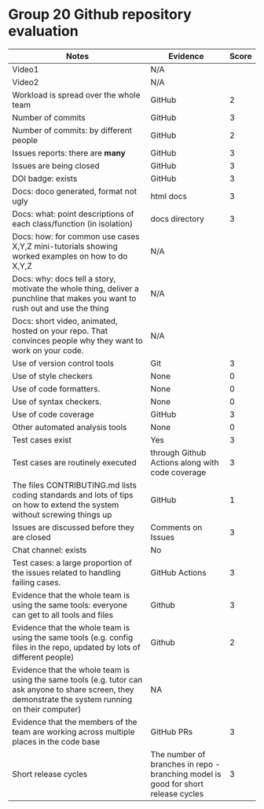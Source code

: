 # Group 20 Github repository evaluation

|Notes|Evidence|Score|
|-----|--------|-----|
|Video1|N/A||
|Video2|N/A||
|Workload is spread over the whole team |GitHub|2|
|Number of commits|GitHub|3|
|Number of commits: by different people|GitHub|2|
|Issues reports: there are **many**|GitHub|3|
|Issues are being closed|GitHub|3|
|DOI badge: exists|GitHub|3|
|Docs: doco generated, format not ugly |html docs|3|
|Docs: what: point descriptions of each class/function (in isolation) |docs directory|3|
|Docs: how: for common use cases X,Y,Z mini-tutorials showing worked examples on how to do X,Y,Z|N/A||
|Docs: why: docs tell a story, motivate the whole thing, deliver a punchline that makes you want to rush out and use the thing|N/A||
|Docs: short video, animated, hosted on your repo. That convinces people why they want to work on your code.|N/A||
|Use of version control tools|Git|3|
|Use of style checkers |None|0|
|Use of code formatters. |None|0|
|Use of syntax checkers. |None|0|
|Use of code coverage |GitHub|3|
|Other automated analysis tools|None|0|
|Test cases exist|Yes|3|
|Test cases are routinely executed|through Github Actions along with code coverage|3|
|The files CONTRIBUTING.md lists coding standards and lots of tips on how to extend the system without screwing things up|GitHub|1|
|Issues are discussed before they are closed|Comments on Issues|3|
|Chat channel: exists|No||
|Test cases: a large proportion of the issues related to handling failing cases.|GitHub Actions|3|
|Evidence that the whole team is using the same tools: everyone can get to all tools and files|Github|3|
|Evidence that the whole team is using the same tools (e.g. config files in the repo, updated by lots of different people)|Github|2|
|Evidence that the whole team is using the same tools (e.g. tutor can ask anyone to share screen, they demonstrate the system running on their computer)|NA||
|Evidence that the members of the team are working across multiple places in the code base|GitHub PRs|3|
|Short release cycles |The number of branches in repo - branching model is good for short release cycles|3|

